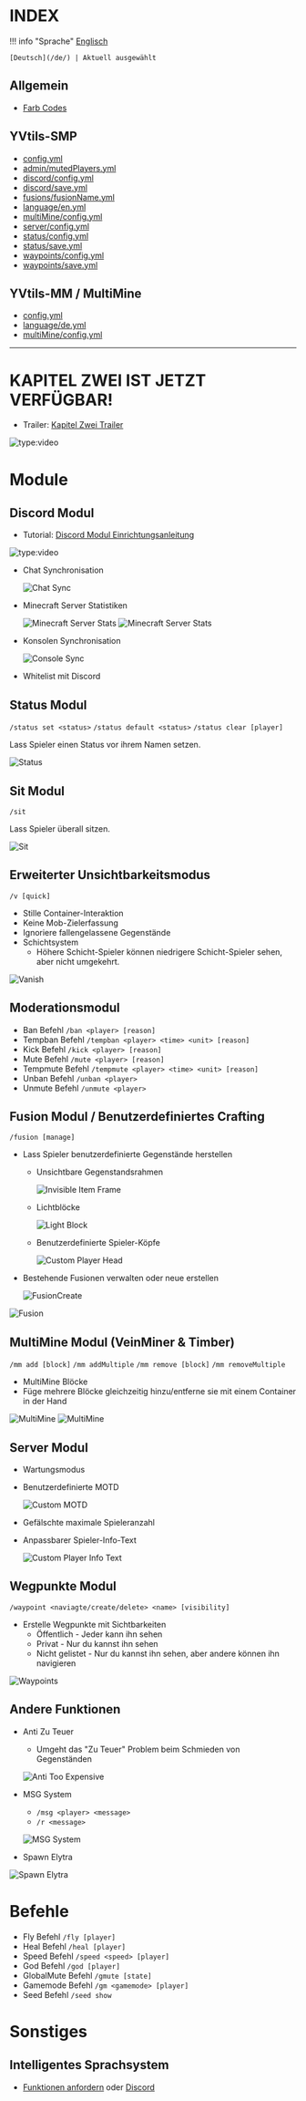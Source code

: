 # INDEX

!!! info "Sprache"
    [Englisch](/)

    [Deutsch](/de/) | Aktuell ausgewählt

## Allgemein

- [Farb Codes](colorcode.md)

## YVtils-SMP

- [config.yml](smp/config.yml.md)
- [admin/mutedPlayers.yml](smp/admin/mutedPlayers.yml.md)
- [discord/config.yml](smp/discord/config.yml.md)
- [discord/save.yml](smp/discord/save.yml.md)
- [fusions/fusionName.yml](smp/fusions/fusionName.yml.md)
- [language/en.yml](smp/language/de.yml.md)
- [multiMine/config.yml](smp/multiMine/config.yml.md)
- [server/config.yml](smp/server/config.yml.md)
- [status/config.yml](smp/status/config.yml.md)
- [status/save.yml](smp/status/save.yml.md)
- [waypoints/config.yml](smp/waypoints/config.yml.md)
- [waypoints/save.yml](smp/waypoints/save.yml.md)

## YVtils-MM / MultiMine

- [config.yml](mm/config.yml.md)
- [language/de.yml](mm/language/de.yml.md)
- [multiMine/config.yml](mm/multiMine/config.yml.md)

---

# KAPITEL ZWEI IST JETZT VERFÜGBAR!

- Trailer: [Kapitel Zwei Trailer](https://youtu.be/gQi54Pd_SWE)

![type:video](https://www.youtube.com/embed/gQi54Pd_SWE)

# Module

## Discord Modul

- Tutorial: [Discord Modul Einrichtungsanleitung](https://youtu.be/YQiYSjEcdMk)

![type:video](https://www.youtube.com/embed/YQiYSjEcdMk)

- Chat Synchronisation
  
  ![Chat Sync](../assets/Discord_ChatSync.png)
- Minecraft Server Statistiken
  
    ![Minecraft Server Stats](../assets/Discord_DescStats.png)
    ![Minecraft Server Stats](../assets/Discord_ChannelStats.png)
- Konsolen Synchronisation

    ![Console Sync](../assets/Discord_ConsoleSync.png)
- Whitelist mit Discord

## Status Modul

`/status set <status>`
`/status default <status>`
`/status clear [player]`

Lass Spieler einen Status vor ihrem Namen setzen.

![Status](../assets/Status.png)

## Sit Modul

`/sit`

Lass Spieler überall sitzen.

![Sit](../assets/Sit.png)

## Erweiterter Unsichtbarkeitsmodus

`/v [quick]`

- Stille Container-Interaktion
- Keine Mob-Zielerfassung
- Ignoriere fallengelassene Gegenstände
- Schichtsystem
  - Höhere Schicht-Spieler können niedrigere Schicht-Spieler sehen, aber nicht umgekehrt.
  
![Vanish](../assets/Vanish.png)

## Moderationsmodul

- Ban Befehl `/ban <player> [reason]`
- Tempban Befehl `/tempban <player> <time> <unit> [reason]`
- Kick Befehl `/kick <player> [reason]`
- Mute Befehl `/mute <player> [reason]`
- Tempmute Befehl `/tempmute <player> <time> <unit> [reason]`
- Unban Befehl `/unban <player>`
- Unmute Befehl `/unmute <player>`

## Fusion Modul / Benutzerdefiniertes Crafting

`/fusion [manage]`

- Lass Spieler benutzerdefinierte Gegenstände herstellen
  - Unsichtbare Gegenstandsrahmen

    ![Invisible Item Frame](../assets/Fusion_INVISFRAME.png)

  - Lichtblöcke

    ![Light Block](../assets/Fusion_LIGHTBLOCK.png)

  - Benutzerdefinierte Spieler-Köpfe

    ![Custom Player Head](../assets/Fusion_CUSTOMHEAD.png)

- Bestehende Fusionen verwalten oder neue erstellen

  ![FusionCreate](../assets/Fusion_Create.png)

![Fusion](../assets/FusionInv.png)

## MultiMine Modul (VeinMiner & Timber)

`/mm add [block]`
`/mm addMultiple`
`/mm remove [block]`
`/mm removeMultiple`

- MultiMine Blöcke
- Füge mehrere Blöcke gleichzeitig hinzu/entferne sie mit einem Container in der Hand

![MultiMine](../assets/MultiMine.gif)
![MultiMine](../assets/MultiMine2.gif)

## Server Modul

- Wartungsmodus
- Benutzerdefinierte MOTD
  
  ![Custom MOTD](../assets/ServerList.png)
- Gefälschte maximale Spieleranzahl
- Anpassbarer Spieler-Info-Text

    ![Custom Player Info Text](../assets/ServerInfo.png)

## Wegpunkte Modul

`/waypoint <naviagte/create/delete> <name> [visibility]`

- Erstelle Wegpunkte mit Sichtbarkeiten
  - Öffentlich - Jeder kann ihn sehen
  - Privat - Nur du kannst ihn sehen
  - Nicht gelistet - Nur du kannst ihn sehen, aber andere können ihn navigieren

![Waypoints](../assets/Waypoint.png)

## Andere Funktionen

- Anti Zu Teuer
  - Umgeht das "Zu Teuer" Problem beim Schmieden von Gegenständen

  ![Anti Too Expensive](../assets/AntiTooExpensive.png)

- MSG System
  - `/msg <player> <message>`
  - `/r <message>`

  ![MSG System](../assets/MSG.png)

- Spawn Elytra

![Spawn Elytra](../assets/SpawnElytra.png)

# Befehle
- Fly Befehl `/fly [player]`
- Heal Befehl `/heal [player]`
- Speed Befehl `/speed <speed> [player]`
- God Befehl `/god [player]`
- GlobalMute Befehl `/gmute [state]`
- Gamemode Befehl `/gm <gamemode> [player]`
- Seed Befehl `/seed show`

# Sonstiges

## Intelligentes Sprachsystem

- [Funktionen anfordern](https://github.com/YV-Network/YVtils-SMP/issues/new?assignees=&labels=feature+request&template=feature_request.md&title=) oder
[Discord](https://discord.gg/qHpMsduU7p)
